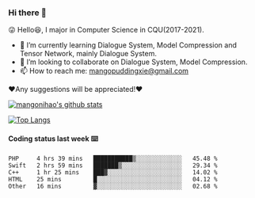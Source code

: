 ### Hi there 👋

<!--
**mangonihao/mangonihao** is a ✨ _special_ ✨ repository because its `README.md` (this file) appears on your GitHub profile.

Here are some ideas to get you started:

- 🔭 I’m currently working on ...
- 🌱 I’m currently learning ...
- 👯 I’m looking to collaborate on ...
- 🤔 I’m looking for help with ...
- 💬 Ask me about ...
- 📫 How to reach me: ...
- 😄 Pronouns: ...
- ⚡ Fun fact: ...
-->

😜 Hello😆,  I major in Computer Science in CQU(2017-2021).
- 🌱 I’m currently learning Dialogue System, Model Compression and Tensor Network, mainly  Dialogue System.
- 👯 I’m looking to collaborate on Dialogue System, Model Compression.
- 📫 How to reach me: mangopuddingxie@gmail.com

❤️Any suggestions will be appreciated!❤️

[![mangonihao's github stats](https://github-readme-stats.vercel.app/api?username=mangonihao&theme=dracula&show_icons=true&count_private=true)](https://github.com/mangonihao/github-readme-stats)

[![Top Langs](https://github-readme-stats.vercel.app/api/top-langs/?username=mangonihao&layout=compact&&hide=javascript,html,css)](https://github.com/mangonihao/github-readme-stats)

#### Coding status last week ⌨️

<!--START_SECTION:waka-->
```text
PHP     4 hrs 39 mins   ███████████▒░░░░░░░░░░░░░   45.48 % 
Swift   2 hrs 59 mins   ███████▒░░░░░░░░░░░░░░░░░   29.34 % 
C++     1 hr 25 mins    ███▓░░░░░░░░░░░░░░░░░░░░░   14.02 % 
HTML    25 mins         █░░░░░░░░░░░░░░░░░░░░░░░░   04.12 % 
Other   16 mins         ▓░░░░░░░░░░░░░░░░░░░░░░░░   02.68 % 
```
<!--END_SECTION:waka-->

